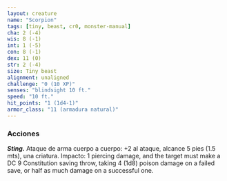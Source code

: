 ```yaml
---
layout: creature
name: "Scorpion"
tags: [tiny, beast, cr0, monster-manual]
cha: 2 (-4)
wis: 8 (-1)
int: 1 (-5)
con: 8 (-1)
dex: 11 (0)
str: 2 (-4)
size: Tiny beast
alignment: unaligned
challenge: "0 (10 XP)"
senses: "blindsight 10 ft."
speed: "10 ft."
hit_points: "1 (1d4-1)"
armor_class: "11 (armadura natural)"
---
```


### Acciones

***Sting.*** Ataque de arma cuerpo a cuerpo: +2 al ataque, alcance 5 pies (1.5 mts), una criatura. Impacto: 1 piercing damage, and the target must make a DC 9 Constitution saving throw, taking 4 (1d8) poison damage on a failed save, or half as much damage on a successful one.